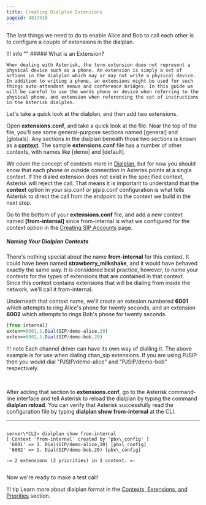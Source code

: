 ```yaml
---
title: Creating Dialplan Extensions
pageid: 4817416
---
```


The last things we need to do to enable Alice and Bob to call each other is to configure a couple of extensions in the dialplan.




!!! info ""
    ##### What is an Extension?

    When dealing with Asterisk, the term extension does not represent a physical device such as a phone. An extension is simply a set of actions in the dialplan which may or may not write a physical device. In addition to writing a phone, an extensions might be used for such things auto-attendant menus and conference bridges. In this guide we will be careful to use the words phone or device when referring to the physical phone, and extension when referencing the set of instructions in the Asterisk dialplan.

      
[//]: # (end-info)



Let's take a quick look at the dialplan, and then add two extensions.

Open **extensions.conf**, and take a quick look at the file. Near the top of the file, you'll see some general-purpose sections named [general] and [globals]. Any sections in the dialplan beneath those two sections is known as a [**context**](/Configuration/Dialplan/Contexts-Extensions-and-Priorities). The sample **extensions.conf** file has a number of other contexts, with names like [demo] and [default].

We cover the concept of contexts more in [Dialplan](/Configuration/Dialplan), but for now you should know that each phone or outside connection in Asterisk points at a single context. If the dialed extension does not exist in the specified context, Asterisk will reject the call. That means it is important to understand that the **context** option in your sip.conf or pjsip.conf configuration is what tells Asterisk to direct the call from the endpoint to the context we build in the next step.

Go to the bottom of your **extensions.conf** file, and add a new context named **[from-internal]** since from-internal is what we configured for the context option in the [Creating SIP Accounts](/Creating-SIP-Accounts) page.

##### Naming Your Dialplan Contexts

There's nothing special about the name **from-internal** for this context. It could have been named **strawberry\_milkshake**, and it would have behaved exactly the same way. It is considered best practice, however, to name your contexts for the types of extensions that are contained in that context. Since this context contains extensions that will be dialing from inside the network, we'll call it from-internal.

Underneath that context name, we'll create an extesion numbered **6001** which attempts to ring Alice's phone for twenty seconds, and an extension **6002** which attempts to rings Bob's phone for twenty seconds.




```javascript title=" " linenums="1"
[from-internal]
exten=>6001,1,Dial(SIP/demo-alice,20)
exten=>6002,1,Dial(SIP/demo-bob,20)

```




!!! note 
    Each channel driver can have its own way of dialling it. The above example is for use when dialing chan\_sip extensions. If you are using PJSIP then you would dial "PJSIP/demo-alice" and "PJSIP/demo-bob" respectively.

      
[//]: # (end-note)



 

After adding that section to **extensions.conf**, go to the Asterisk command-line interface and tell Asterisk to reload the dialplan by typing the command **dialplan reload**. You can verify that Asterisk successfully read the configuration file by typing **dialplan show from-internal** at the CLI.




---

  
  


```

server\*CLI> dialplan show from-internal
[ Context 'from-internal' created by 'pbx\_config' ]
 '6001' => 1. Dial(SIP/demo-alice,20) [pbx\_config]
 '6002' => 1. Dial(SIP/demo-bob,20) [pbx\_config]

-= 2 extensions (2 priorities) in 1 context. =-  


```


Now we're ready to make a test call!




!!! tip 
    Learn more about dialplan format in the [Contexts, Extensions, and Priorities](/Configuration/Dialplan/Contexts-Extensions-and-Priorities) section.

      
[//]: # (end-tip)



